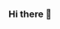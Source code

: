 ### Hi there 👋

<!--
**c0a-tla-x0peuh/c0a-tla-x0peuh** is a ✨ _special_ ✨ repository because its `README.md` (this file) appears on your GitHub profile.

![coollogo_com-12097886](https://user-images.githubusercontent.com/85591292/186960685-f34a607b-604c-4073-b65a-26d71ab42a29.gif)

- 🌱 Currently learning Python, JavaScript, CSS and HTML5. (｡◕‿◕｡)
- 🐝 I’m looking to collaborate on web design projects. (✿◠‿◠) 
- 🍄 Also, I'm looking for help with the previous area mentioned, since I'm still learning. (´ ∀ ` *)
- 🌻 My pronouns are him/her/they (feel free to ask, it depends on the weather). ૮ ˶ᵔ ᵕ ᵔ˶ ა
